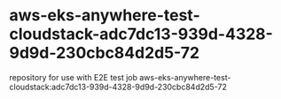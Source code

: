 # aws-eks-anywhere-test-cloudstack-adc7dc13-939d-4328-9d9d-230cbc84d2d5-72
repository for use with E2E test job aws-eks-anywhere-test-cloudstack:adc7dc13-939d-4328-9d9d-230cbc84d2d5-72
